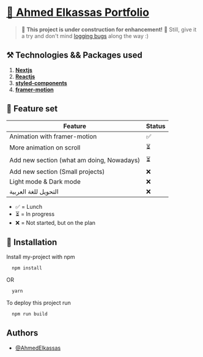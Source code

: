# [🚀 Ahmed Elkassas Portfolio](https://ahmedelkassas.com)

> 🚧 **This project is under construction for enhancement!** 🚧 Still, give it a try and don't mind [logging bugs](https://github.com/Ahmed-Elkassas/portfolio-with-nextjs/issues) along the way :)

## ⚒️ Technologies && Packages used

1. [**Nextjs**](https://nextjs.org/)
2. [**Reactjs**](https://reactjs.org/)
3. [**styled-components**](https://styled-components.com/)
4. [**framer-motion**](https://www.framer.com/motion/)

## 🎒 Feature set 

| Feature                                                                               | Status    |
|---------------------------------------------------------------------------------------|-----------|
| Animation with framer-motion           | ✅         |
| More animation on scroll    | ⏳         |
| Add new section (what am doing, Nowadays)   | ⏳         |
|     Add new section (Small projects)  |    ❌    |
|  Light mode & Dark mode    | ❌         |
|  التحويل للغة العربية| ❌         |

- ✅ = Lunch
- ⏳ = In progress
- ❌ = Not started, but on the plan

## 🔁 Installation

Install my-project with npm

```bash
  npm install
```
OR

```bash
  yarn
```

To deploy this project run

```bash
  npm run build
```


## Authors

- [@AhmedElkassas](https://github.com/Ahmed-Elkassas)
